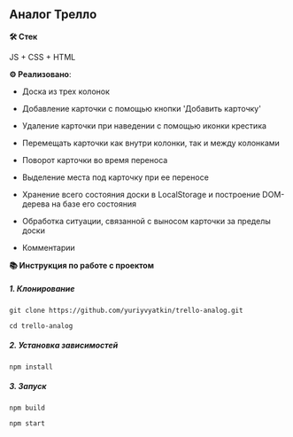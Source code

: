 ## Аналог Трелло

**🛠️ Стек**

JS + CSS + HTML

**⚙️ Реализовано**:

  -  Доска из трех колонок

  -  Добавление карточки с помощью кнопки 'Добавить карточку'

  -  Удаление карточки при наведении с помощью иконки крестика

  -  Перемещать карточки как внутри колонки, так и между колонками

  -  Поворот карточки во время переноса

  -  Выделение места под карточку при ее переносе

  -  Хранение всего состояния доски в LocalStorage и построение DOM-дерева на базе его состояния

  -  Обработка ситуации, связанной с выносом карточки за пределы доски

  -  Комментарии

**📚 Инструкция по работе с проектом**

##### 1. Клонирование

```
git clone https://github.com/yuriyvyatkin/trello-analog.git
```

```
cd trello-analog
```

##### 2. Установка зависимостей

```
npm install
```

##### 3. Запуск

```
npm build
```

```
npm start
```
